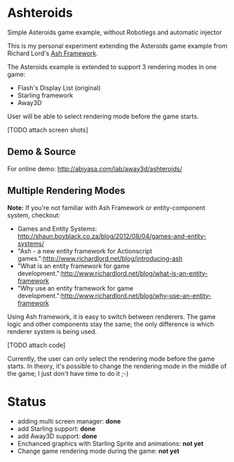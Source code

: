 # Ashteroids
Simple Asteroids game example, without Robotlegs and automatic injector

This is my personal experiment extending the Asteroids game example from Richard Lord's [Ash Framework](http://github.com/richardlord/Ash).

The Asteroids example is extended to support 3 rendering modes in one game:

* Flash's Display List (original)
* Starling framework
* Away3D

User will be able to select rendering mode before the game starts.

[TODO attach screen shots]

## Demo & Source
For online demo: http://abiyasa.com/lab/away3d/ashteroids/

## Multiple Rendering Modes

**Note:** If you're not familiar with Ash Framework or entity-component system, checkout:

* Games and Entity Systems: http://shaun.boyblack.co.za/blog/2012/08/04/games-and-entity-systems/
* "Ash - a new entity framework for Actionscript games.":http://www.richardlord.net/blog/introducing-ash
* "What is an entity framework for game development.":http://www.richardlord.net/blog/what-is-an-entity-framework
* "Why use an entity framework for game development.":http://www.richardlord.net/blog/why-use-an-entity-framework

Using Ash framework, it is easy to switch between renderers. The game logic and other components stay the same; the only difference is which renderer system is being used.

[TODO attach code]

Currently, the user can only select the rendering mode before the game starts. In theory, it's possible to change the rendering mode in the middle of the game; I just don't have time to do it ;-)

# Status
- adding multi screen manager: **done**
- add Starling support: **done**
- add Away3D support: **done**
- Enchanced graphics with Starling Sprite and animations: **not yet**
- Change game rendering mode during the game: **not yet**
